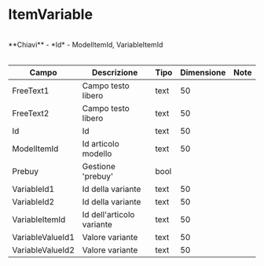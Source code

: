 # ItemVariable

<br>
**Chiavi**
- *Id*
- ModelItemId, VariableItemId
<br><br>

| Campo | Descrizione | Tipo | Dimensione | Note |
| --- | --- | --- | --- | --- |
| FreeText1 | Campo testo libero | text | 50 |  |
| FreeText2 | Campo testo libero | text | 50 |  |
| Id | Id | text | 50 |  |
| ModelItemId | Id articolo modello | text | 50 |  |
| Prebuy | Gestione 'prebuy' | bool |  |  |
| VariableId1 | Id della variante | text | 50 |  |
| VariableId2 | Id della variante | text | 50 |  |
| VariableItemId | Id dell'articolo variante | text | 50 |  |
| VariableValueId1 | Valore variante | text | 50 |  |
| VariableValueId2 | Valore variante | text | 50 |  |

